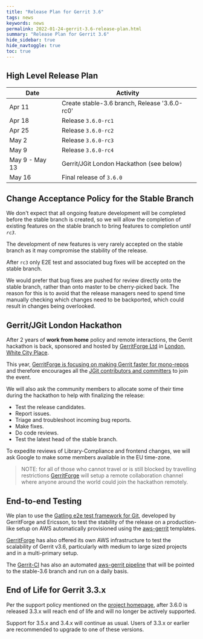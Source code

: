 ```yaml
---
title: "Release Plan for Gerrit 3.6"
tags: news
keywords: news
permalink: 2022-01-24-gerrit-3.6-release-plan.html
summary: "Release Plan for Gerrit 3.6"
hide_sidebar: true
hide_navtoggle: true
toc: true
---
```


## High Level Release Plan

| Date      | Activity                                           |
|-----------|----------------------------------------------------|
| Apr 11    | Create stable-3.6 branch, Release '3.6.0-rc0'      |
| Apr 18    | Release `3.6.0-rc1`                                |
| Apr 25    | Release `3.6.0-rc2`                                |
| May  2    | Release `3.6.0-rc3`                                |
| May  9    | Release `3.6.0-rc4`                                |
| May  9 - May 13 | Gerrit/JGit London Hackathon (see below)     |
| May 16    | Final release of `3.6.0`                           |

## Change Acceptance Policy for the Stable Branch

We don't expect that all ongoing feature development will be completed before
the stable branch is created, so we will allow the completion of existing
features on the stable branch to bring features to completion *until `rc3`*.

The development of new features is very rarely accepted on the stable branch
as it may compromise the stability of the release.

After `rc3` only E2E test and associated bug fixes will be accepted on the
stable branch.

We would prefer that bug fixes are pushed for review directly onto the stable
branch, rather than onto master to be cherry-picked back. The reason for this
is to avoid that the release managers need to spend time manually checking
which changes need to be backported, which could result in changes being
overlooked.

## Gerrit/JGit London Hackathon

After 2 years of __work from home__ policy and remote interactions, the Gerrit
hackathon is back, sponsored and hosted by [GerritForge Ltd](https://www.gerritforge.com)
in [London, White City Place](https://whitecityplace.com/).

This year, [GerritForge is focusing on making Gerrit faster for mono-repos](https://gitenterprise.me/2022/01/10/2022-goals-for-gerrit/)
and therefore encourages all the [JGit contributors and committers](https://projects.eclipse.org/projects/technology.jgit/who)
to join the event.

We will also ask the community members to allocate some of their time during the
hackathon to help with finalizing the release:

- Test the release candidates.
- Report issues.
- Triage and troubleshoot incoming bug reports.
- Make fixes.
- Do code reviews.
- Test the latest head of the stable branch.

To expedite reviews of Library-Compliance and frontend changes, we will ask
Google to make some members available in the EU time-zone.

> NOTE: for all of those who cannot travel or is still blocked by travelling restrictions
> [GerritForge](https://www.gerritforge.com) will setup a remote collaboration channel
> where anyone around the world could join the hackathon remotely.

## End-to-end Testing

We plan to use the
[Gatling e2e test framework for Git](https://gerrit-review.googlesource.com/Documentation/dev-e2e-tests.html),
developed by GerritForge and Ericsson, to test the stability of the release on a
production-like setup on AWS automatically provisioned using the
[aws-gerrit](https://gerrit.googlesource.com/aws-gerrit) templates.

[GerritForge](https://www.gerritforge.com) has also offered its own AWS infrastructure to test the
scalability of Gerrit v3.6, particularly with medium to large sized projects and in a
multi-primary setup.

The [Gerrit-CI](https://gerrit-ci.gerritforge.com) has also an automated
[aws-gerrit pipeline](https://gerrit-ci.gerritforge.com/job/gatling-gerrit-test/)
that will be pointed to the stable-3.6 branch and run on a daily basis.

## End of Life for Gerrit 3.3.x

Per the support policy mentioned on the
[project homepage](https://www.gerritcodereview.com/support.html#supported-versions),
after 3.6.0 is released 3.3.x will reach end of life and will no longer be
actively supported.

Support for 3.5.x and 3.4.x will continue as usual.
Users of 3.3.x or earlier are recommended to upgrade to one of these versions.